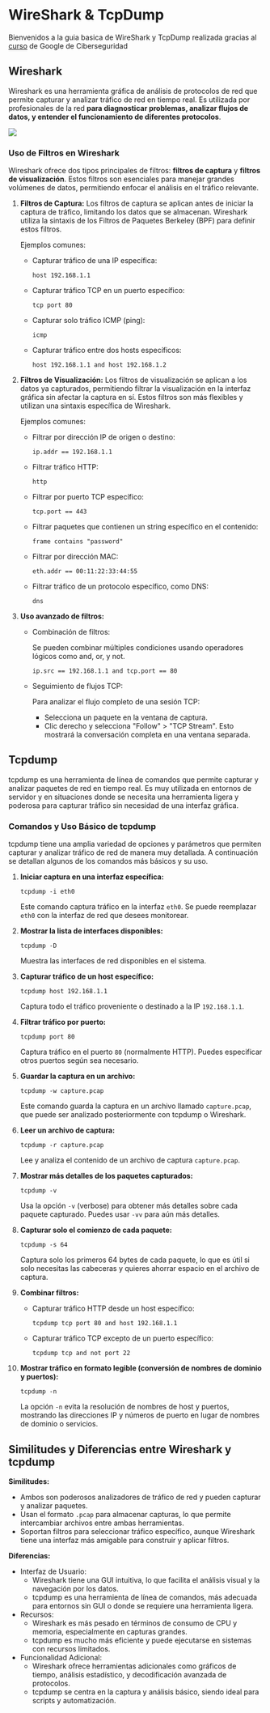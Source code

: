 # WireShark & TcpDump

Bienvenidos a la guia basica de WireShark y TcpDump realizada gracias al [curso](https://www.coursera.org/learn/detection-and-response) de Google de Ciberseguridad 

## **Wireshark**

Wireshark es una herramienta gráfica de análisis de protocolos de red que permite capturar y analizar tráfico de red en tiempo real. Es utilizada por profesionales de la red **para diagnosticar problemas, analizar flujos de datos, y entender el funcionamiento de diferentes protocolos**.

<img align="center" src="/img/1ºimagenn.PNG"  />

### **Uso de Filtros en Wireshark**

Wireshark ofrece dos tipos principales de filtros: **filtros de captura** y **filtros de visualización**. Estos filtros son esenciales para manejar grandes volúmenes de datos, permitiendo enfocar el análisis en el tráfico relevante.



1. **Filtros de Captura:** Los filtros de captura se aplican antes de iniciar la captura de tráfico, limitando los datos que se almacenan. Wireshark utiliza la sintaxis de los Filtros de Paquetes Berkeley (BPF) para definir estos filtros.

   Ejemplos comunes:

   - Capturar tráfico de una IP específica:

     ```
     host 192.168.1.1
     ```

   - Capturar tráfico TCP en un puerto específico:

     ```
     tcp port 80
     ```

   - Capturar solo tráfico ICMP (ping):

     ```
     icmp
     ```

   - Capturar tráfico entre dos hosts específicos:

     ```
     host 192.168.1.1 and host 192.168.1.2
     ```

2. **Filtros de Visualización:** Los filtros de visualización se aplican a los datos ya capturados, permitiendo filtrar la visualización en la interfaz gráfica sin afectar la captura en sí. Estos filtros son más flexibles y utilizan una sintaxis específica de Wireshark.

   Ejemplos comunes:

   - Filtrar por dirección IP de origen o destino:

     ```
     ip.addr == 192.168.1.1
     ```

   - Filtrar tráfico HTTP:

     ```
     http
     ```

   - Filtrar por puerto TCP específico:

     ```
     tcp.port == 443
     ```

   - Filtrar paquetes que contienen un string específico en el contenido:

     ```
     frame contains "password"
     ```

   - Filtrar por dirección MAC:

     ```
     eth.addr == 00:11:22:33:44:55
     ```

   - Filtrar tráfico de un protocolo específico, como DNS:

     ```
     dns
     ```

3. **Uso avanzado de filtros:**

   - Combinación de filtros:

      Se pueden combinar múltiples condiciones usando operadores lógicos como and, or, y not.

     ```
     ip.src == 192.168.1.1 and tcp.port == 80
     ```

   - Seguimiento de flujos TCP:

      Para analizar el flujo completo de una sesión TCP:

     - Selecciona un paquete en la ventana de captura.
     - Clic derecho y selecciona "Follow" > "TCP Stream". Esto mostrará la conversación completa en una ventana separada.

## **Tcpdump**

tcpdump es una herramienta de línea de comandos que permite capturar y analizar paquetes de red en tiempo real. Es muy utilizada en entornos de servidor y en situaciones donde se necesita una herramienta ligera y poderosa para capturar tráfico sin necesidad de una interfaz gráfica.

### **Comandos y Uso Básico de tcpdump**

tcpdump tiene una amplia variedad de opciones y parámetros que permiten capturar y analizar tráfico de red de manera muy detallada. A continuación se detallan algunos de los comandos más básicos y su uso.

1. **Iniciar captura en una interfaz específica:**

   ```
   tcpdump -i eth0
   ```

   Este comando captura tráfico en la interfaz `eth0`. Se puede reemplazar `eth0` con la interfaz de red que desees monitorear.

2. **Mostrar la lista de interfaces disponibles:**

   ```
   tcpdump -D
   ```

   Muestra las interfaces de red disponibles en el sistema.

3. **Capturar tráfico de un host específico:**

   ```
   tcpdump host 192.168.1.1
   ```

   Captura todo el tráfico proveniente o destinado a la IP `192.168.1.1`.

4. **Filtrar tráfico por puerto:**

   ```
   tcpdump port 80
   ```

   Captura tráfico en el puerto `80` (normalmente HTTP). Puedes especificar otros puertos según sea necesario.

5. **Guardar la captura en un archivo:**

   ```
   tcpdump -w capture.pcap
   ```

   Este comando guarda la captura en un archivo llamado `capture.pcap`, que puede ser analizado posteriormente con tcpdump o Wireshark.

6. **Leer un archivo de captura:**

   ```
   tcpdump -r capture.pcap
   ```

   Lee y analiza el contenido de un archivo de captura `capture.pcap`.

7. **Mostrar más detalles de los paquetes capturados:**

   ```
   tcpdump -v
   ```

   Usa la opción `-v` (verbose) para obtener más detalles sobre cada paquete capturado. Puedes usar `-vv` para aún más detalles.

8. **Capturar solo el comienzo de cada paquete:**

   ```
   tcpdump -s 64
   ```

   Captura solo los primeros 64 bytes de cada paquete, lo que es útil si solo necesitas las cabeceras y quieres ahorrar espacio en el archivo de captura.

9. **Combinar filtros:**

   - Capturar tráfico HTTP desde un host específico:

     ```
     tcpdump tcp port 80 and host 192.168.1.1
     ```

   - Capturar tráfico TCP excepto de un puerto específico:

     ```
     tcpdump tcp and not port 22
     ```

10. **Mostrar tráfico en formato legible (conversión de nombres de dominio y puertos):**

    ```
    tcpdump -n
    ```

    La opción `-n` evita la resolución de nombres de host y puertos, mostrando las direcciones IP y números de puerto en lugar de nombres de dominio o servicios.

## **Similitudes y Diferencias entre Wireshark y tcpdump**

**Similitudes:**

- Ambos son poderosos analizadores de tráfico de red y pueden capturar y analizar paquetes.
- Usan el formato `.pcap` para almacenar capturas, lo que permite intercambiar archivos entre ambas herramientas.
- Soportan filtros para seleccionar tráfico específico, aunque Wireshark tiene una interfaz más amigable para construir y aplicar filtros.

**Diferencias:**

- Interfaz de Usuario:
  - Wireshark tiene una GUI intuitiva, lo que facilita el análisis visual y la navegación por los datos.
  - tcpdump es una herramienta de línea de comandos, más adecuada para entornos sin GUI o donde se requiere una herramienta ligera.
- Recursos:
  - Wireshark es más pesado en términos de consumo de CPU y memoria, especialmente en capturas grandes.
  - tcpdump es mucho más eficiente y puede ejecutarse en sistemas con recursos limitados.
- Funcionalidad Adicional:
  - Wireshark ofrece herramientas adicionales como gráficos de tiempo, análisis estadístico, y decodificación avanzada de protocolos.
  - tcpdump se centra en la captura y análisis básico, siendo ideal para scripts y automatización.

